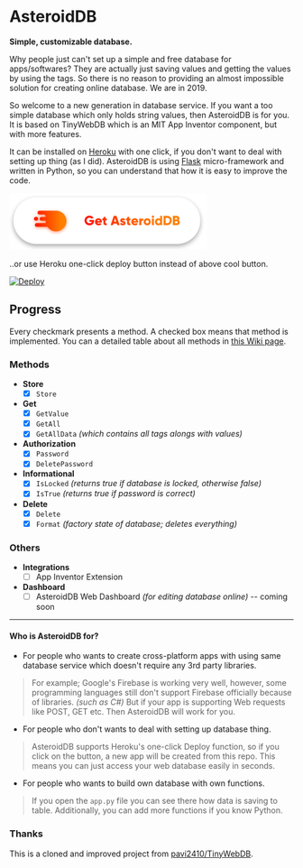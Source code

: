 # AsteroidDB

**Simple, customizable database.**

Why people just can't set up a simple and free database for apps/softwares? They are actually just saving values and getting the values by using the tags. So there is no reason to providing an almost impossible solution for creating online database. We are in 2019. 

So welcome to a new generation in database service. If you want a too simple database which only holds string values, then AsteroidDB is for you. It is based on TinyWebDB which is an MIT App Inventor component, but with more features.

It can be installed on [Heroku](https://www.heroku.com/) with one click, if you don't want to deal with setting up thing (as I did). AsteroidDB is using [Flask](http://flask.pocoo.org/) micro-framework and written in Python, so you can understand that how it is easy to improve the code.

[<img src="asteroiddb-badge.png" width="350" height="100">](https://github.com/ysfchn/AsteroidDB/wiki)

..or use Heroku one-click deploy button instead of above cool button.

[![Deploy](https://www.herokucdn.com/deploy/button.png)](https://heroku.com/deploy?template=https://github.com/ysfchn/AsteroidDB)

## Progress
Every checkmark presents a method. A checked box means that method is implemented. You can a detailed table about all methods in [this Wiki page](https://github.com/ysfchn/AsteroidDB/wiki#current-methods).

### Methods
- **Store**
   - [x] `Store`
- **Get**
   - [x] `GetValue`
   - [x] `GetAll`
   - [x] `GetAllData` *(which contains all tags alongs with values)*
- **Authorization**
   - [x] `Password`
   - [x] `DeletePassword`
- **Informational**
   - [x] `IsLocked` *(returns true if database is locked, otherwise false)*
   - [x] `IsTrue` *(returns true if password is correct)*
- **Delete**
   - [x] `Delete`
   - [x] `Format` *(factory state of database; deletes everything)*

### Others
- **Integrations**
   - [ ] App Inventor Extension
- **Dashboard**
   - [ ] AsteroidDB Web Dashboard *(for editing database online)* -- coming soon

***

#### Who is AsteroidDB for?

- For people who wants to create cross-platform apps with using same database service which doesn't require any 3rd party libraries. 
 > For example; Google's Firebase is working very well, however, some programming languages still don't support Firebase officially because of libraries. *(such as C#)* But if your app is supporting Web requests like POST, GET etc. Then AsteroidDB will work for you.
 
- For people who don't wants to deal with setting up database thing. 
 > AsteroidDB supports Heroku's one-click Deploy function, so if you click on the button, a new app will be created from this repo. This means you can just access your web database easily in seconds. 
 
- For people who wants to build own database with own functions.
> If you open the `app.py` file you can see there how data is saving to table. Additionally, you can add more functions if you know Python.

### Thanks

This is a cloned and improved project from [pavi2410/TinyWebDB](https://github.com/pavi2410/TinyWebDB). 
